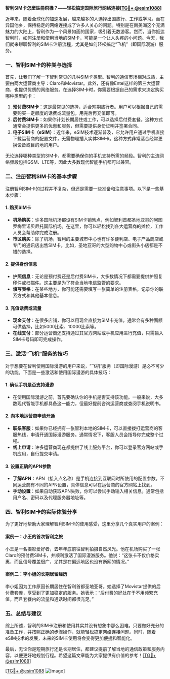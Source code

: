 **智利SIM卡怎麽註冊飛機？——轻松搞定国际旅行网络连接[[TG💪+ @esim1088](https://t.me/s/esim1088)]**

近年来，随着全球化的加速发展，越来越多的人选择出国旅行、工作或学习。而在异国他乡，保持稳定的网络连接成了许多人关心的问题。特别是在南美洲这个充满魅力的大陆上，智利作为一个风景如画的国家，吸引着无数游客。然而，当你抵达智利时，如何注册和使用当地的SIM卡，可能是一个让人头疼的小问题。今天，我们就来聊聊智利的SIM卡注册流程，尤其是如何轻松搞定“飞机”（即国际漫游）服务。

### 一、智利SIM卡的种类与选择

首先，让我们了解一下智利常见的几种SIM卡类型。智利的通信市场相对成熟，主要由两大运营商主导：Claro和Movistar。此外，还有像Entel这样的第三大运营商，也提供优质的网络服务。在选择SIM卡时，你需要根据自己的需求来决定购买哪种类型的卡：

1. **预付费SIM卡**：这是最常见的选择，适合短期旅行者。用户可以根据自己的需要购买一定额度的话费或流量包，用完后再充值即可。
2. **后付费SIM卡**：如果你计划长期居住或工作，可以选择后付费套餐。这种方式通常会提供更多的优惠和服务，但需要提供身份证明并签署合同。
3. **电子SIM卡（eSIM）**：近年来，eSIM技术逐渐普及，它允许用户通过手机直接下载运营商的配置文件，无需物理插入实体SIM卡。这种方式非常适合经常更换设备或目的地的用户。

无论选择哪种类型的SIM卡，都需要确保你的手机支持所需的频段。智利的主流网络频段包括GSM、LTE等，因此大多数现代智能手机都可以兼容。

### 二、注册智利SIM卡的基本步骤

注册智利SIM卡的过程并不复杂，但还是需要一些准备和注意事项。以下是一些基本步骤：

#### 1. 购买SIM卡
- **机场购买**：许多国际机场都设有SIM卡销售点，例如智利首都圣地亚哥的阿图罗梅里诺贝尼托国际机场。在这里，你可以轻松找到各大运营商的摊位，工作人员会帮助你完成注册。
- **市区购买**：除了机场，智利的主要城市中心也有许多便利店、电子产品商店或专门的通讯店出售SIM卡。比如，圣地亚哥的大型购物中心或街头小店都是不错的选择。

#### 2. 提供身份信息
- **护照信息**：无论是预付费还是后付费SIM卡，大多数情况下都需要提供护照复印件或扫描件。这主要是为了符合当地电信监管的要求。
- **填写表格**：在某些地方，你可能还需要填写一张简单的注册表格，记录你的联系方式和其他基本信息。

#### 3. 充值话费或流量
- **现金支付**：在很多店铺，你可以用现金直接为SIM卡充值。通常会有多种面额可供选择，比如5000比索、10000比索等。
- **在线支付**：部分运营商还支持通过其官方网站或手机应用进行充值，只需输入SIM卡号码即可完成操作。

### 三、激活“飞机”服务的技巧

对于想要在智利使用国际漫游的用户来说，“飞机”服务（即国际漫游）是必不可少的功能。下面是一些激活和使用国际漫游的具体技巧：

#### 1. 确认手机是否支持漫游
- 在使用国际漫游之前，首先要确认你的手机是否支持该功能。一般来说，大多数现代智能手机都具备这一能力，但最好提前咨询运营商或查阅手机说明书。

#### 2. 向本地运营商申请开通
- **联系客服**：如果你已经拥有一张智利本地的SIM卡，可以直接拨打运营商的客服热线，申请开通国际漫游服务。通常情况下，客服人员会指导你完成整个过程。
- **线上申请**：许多运营商现在都提供了线上服务平台，你可以登录官方网站或手机应用，自行提交申请。

#### 3. 设置正确的APN参数
- **了解APN**：APN（接入点名称）是手机连接到互联网时所使用的配置参数。不同运营商有不同的APN设置，具体信息可以在运营商的官方网站上找到。
- **手动设置**：如果自动获取APN失败，你可以尝试手动输入相关信息。通常包括用户名、密码以及代理服务器地址等。

### 四、智利SIM卡的实际体验分享

为了更好地帮助大家理解智利SIM卡的使用感受，这里分享几个真实用户的案例：

#### 案例一：小王的首次智利之旅
小王是一名摄影爱好者，去年年底前往智利拍摄自然风光。他在机场购买了一张Claro的预付费SIM卡，并顺利激活了国际漫游服务。他说：“这张卡不仅价格实惠，而且信号覆盖很广，尤其是在偏远地区也没有断网的情况。”

#### 案例二：李小姐的长期居留经历
李小姐因为工作原因长期居住在智利首都圣地亚哥。她选择了Movistar提供的后付费套餐，享受到了更加稳定的服务。她表示：“后付费的好处在于不用频繁充值，而且套餐内的流量和通话时间都很充足。”

### 五、总结与建议

综上所述，智利的SIM卡注册和使用其实并没有想象中那么困难。只要做好充分的准备工作，并按照正确的步骤操作，就能轻松搞定网络连接问题。同时，随着eSIM技术的发展，未来的SIM卡使用将会变得更加便捷和智能化。

最后，无论你是短期旅行还是长期居住，都建议提前了解当地的通信政策和服务内容，以便更好地规划行程。希望这篇文章能为大家提供有价值的参考！[[TG💪+ @esim1088](https://t.me/s/esim1088)]

[[TG💪+ @esim1088](https://t.me/s/esim1088) ![Image](https://i.postimg.cc/4NQfJmqS/Snipaste-2025-05-13-00-14-12.png)]